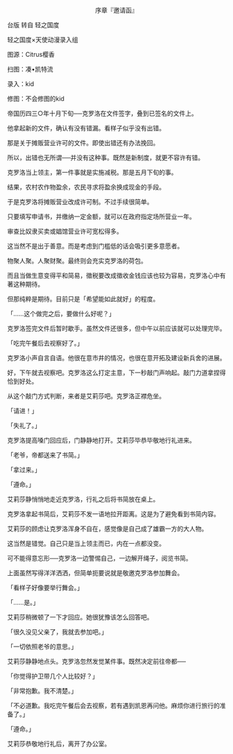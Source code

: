<p align="center">序章『邀请函』</p>

台版 转自 轻之国度

轻之国度×天使动漫录入组

图源：Citrus樱香

扫图：凑•凯特流

录入：kid

修图：不会修图的kid

帝国历四三○年十月下旬──克罗洛在文件签字，叠到已签名的文件上。

他拿起新的文件，确认有没有错漏。看样子似乎没有出错。

那是关于摊贩营业许可的文件。即使出错还有办法挽回。

所以，出错也无所谓──并没有这种事。既然是新制度，就更不容许有错。

克罗洛当上领主，第一件事就是实施减税。那是五月下旬的事。

结果，农村农作物盈余，农民寻求将盈余换成现金的手段。

于是克罗洛将摊贩营业改成许可制。不过手续很简单。

只要填写申请书，并缴纳一定金额，就可以在政府指定场所营业一年。

审查比奴隶买卖或娼馆营业许可宽松得多。

这当然不是出于善意。而是考虑到门槛低的话会吸引更多意愿者。

物聚人聚。人聚财聚。最终则会充实克罗洛的荷包。

而且当做生意变得平和简易，徵税要改成徵收金钱应该也较为容易，克罗洛心中有著这种期待。

但那纯粹是期待。目前只是「希望能如此就好」的程度。

「……这个做完之后，要做什么好呢？」

克罗洛签完文件后暂时歇手。虽然文件还很多，但中午以前应该就可以处理完毕。

「吃完午餐后去视察好了。」

克罗洛小声自言自语。他很在意市井的情况，也很在意开拓及建设新兵舍的进展。

好，下午就去视察吧。克罗洛这么打定主意，下一秒敲门声响起。敲门力道拿捏得恰到好处。

从这个敲门方式判断，来者是艾莉莎吧。克罗洛正襟危坐。

「请进！」

「失礼了。」

克罗洛提高嗓门回应后，门静静地打开。艾莉莎毕恭毕敬地行礼进来。

「老爷，帝都送来了书简。」

「拿过来。」

「遵命。」

艾莉莎静悄悄地走近克罗洛，行礼之后将书简放在桌上。

克罗洛拿起书简后，艾莉莎不发一语地拉开距离。这是为了避免看到书简内容。

艾莉莎的顾虑让克罗洛浑身不自在，感觉像是自己成了雄霸一方的大人物。

这当然是错觉。自己只是当上领主而已，内在一点都没变。

可不能得意忘形──克罗洛一边警惕自己，一边解开绳子，阅览书简。

上面虽然写得洋洋洒洒，但简单扼要说就是敬邀克罗洛参加舞会。

「看样子好像要举行舞会。」

「……是。」

艾莉莎稍微顿了一下才回应。她很犹豫该怎么回答吧。

「很久没见父亲了，我就去参加吧。」

「一切依照老爷的意思。」

艾莉莎静静地点头。克罗洛忽然发觉某件事。既然决定前往帝都──

「你觉得护卫带几个人比较好？」

「非常抱歉。我不清楚。」

「不必道歉。我吃完午餐后会去视察，若有遇到凯恩再问他。麻烦你进行旅行的准备了。」

「遵命。」

艾莉莎恭敬地行礼后，离开了办公室。

